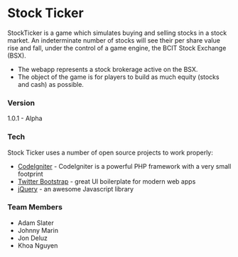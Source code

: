 # Stock Ticker

StockTicker is a game which simulates buying and selling stocks in a stock market. An indeterminate number of stocks will see their per share value rise and fall, under the control of a game engine, the BCIT Stock Exchange (BSX).  

  - The webapp represents a stock brokerage active on the BSX.
  - The object of the game is for players to build as much equity (stocks and cash) as possible.

### Version
1.0.1 - Alpha

### Tech

Stock Ticker uses a number of open source projects to work properly:
* [CodeIgniter] - CodeIgniter is a powerful PHP framework with a very small footprint
* [Twitter Bootstrap] - great UI boilerplate for modern web apps
* [jQuery] - an awesome Javascript library

### Team Members
- Adam Slater
- Johnny Marin
- Jon Deluz
- Khoa Nguyen

[//]: # (These are reference links used in the body of this note and get stripped out when the markdown processor does its job. There is no need to format nicely because it shouldn't be seen. Thanks SO - http://stackoverflow.com/questions/4823468/store-comments-in-markdown-syntax)


   [dill]: <https://github.com/joemccann/dillinger>
   [git-repo-url]: <https://github.com/joemccann/dillinger.git>
   [john gruber]: <http://daringfireball.net>
   [@thomasfuchs]: <http://twitter.com/thomasfuchs>
   [df1]: <http://daringfireball.net/projects/markdown/>
   [marked]: <https://github.com/chjj/marked>
   [Ace Editor]: <http://ace.ajax.org>
   [node.js]: <http://nodejs.org>
   [Twitter Bootstrap]: <http://twitter.github.com/bootstrap/>
   [keymaster.js]: <https://github.com/madrobby/keymaster>
   [jQuery]: <http://jquery.com>
   [@tjholowaychuk]: <http://twitter.com/tjholowaychuk>
   [express]: <http://expressjs.com>
   [AngularJS]: <http://angularjs.org>
   [Gulp]: <http://gulpjs.com>

   [PlDb]: <https://github.com/joemccann/dillinger/tree/master/plugins/dropbox/README.md>
   [PlGh]:  <https://github.com/joemccann/dillinger/tree/master/plugins/github/README.md>
   [PlGd]: <https://github.com/joemccann/dillinger/tree/master/plugins/googledrive/README.md>
   [PlOd]: <https://github.com/joemccann/dillinger/tree/master/plugins/onedrive/README.md>
   [CodeIgniter]: <https://github.com/bcit-ci/CodeIgniter>



